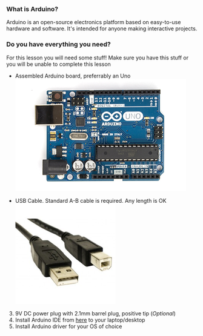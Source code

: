 ### What is Arduino?
Arduino is an open-source electronics platform based on easy-to-use hardware and software. It's intended for anyone making interactive projects.



### Do you have everything you need?
For this lesson you will need some stuff! Make sure you have this stuff or you will be unable to complete this lesson

* Assembled Arduino board, preferrably an Uno ![Arduino Uno](images/ArduinoUno.jpg)


* USB Cable. Standard A-B cable is required. Any length is OK
![USB Cable](images/cable-usb-type-a-b-arduino-uno.jpg)
3. 9V DC power plug with 2.1mm barrel plug, positive tip (*Optional*)
4. Install Arduino IDE from [here](https://www.arduino.cc/en/Main/Software) to your laptop/desktop
5. Install Arduino driver for your OS of choice